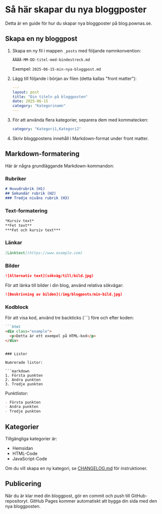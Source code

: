 # Så här skapar du nya bloggposter

Detta är en guide för hur du skapar nya bloggposter på blog.pownas.se.

## Skapa en ny bloggpost

1. Skapa en ny fil i mappen `_posts` med följande namnkonvention:
   ```
   ÅÅÅÅ-MM-DD-titel-med-bindestreck.md
   ```
   
   Exempel: `2025-06-15-min-nya-bloggpost.md`

2. Lägg till följande i början av filen (detta kallas "front matter"):

   ```yaml
   ---
   layout: post
   title: "Din titeln på bloggposten"
   date: 2025-06-15
   category: "Kategorinamn"
   ---
   ```

3. För att använda flera kategorier, separera dem med kommatecken:

   ```yaml
   category: "Kategori1,Kategori2"
   ```

4. Skriv bloggpostens innehåll i Markdown-format under front matter.

## Markdown-formatering

Här är några grundläggande Markdown-kommandon:

### Rubriker

```markdown
# Huvudrubrik (H1)
## Sekundär rubrik (H2)
### Tredje nivåns rubrik (H3)
```

### Text-formatering

```markdown
*Kursiv text*
**Fet text**
***Fet och kursiv text***
```

### Länkar

```markdown
[Länktext](https://www.example.com)
```

### Bilder

```markdown
![Alternativ text](sökväg/till/bild.jpg)
```

För att länka till bilder i din blog, använd relativa sökvägar:

```markdown
![Beskrivning av bilden](/img/blogposts/min-bild.jpg)
```

### Kodblock

För att visa kod, använd tre backticks (```) före och efter koden:

```markdown
```html
<div class="example">
  <p>Detta är ett exempel på HTML-kod</p>
</div>
```
```

### Listor

Numrerade listor:

```markdown
1. Första punkten
2. Andra punkten
3. Tredje punkten
```

Punktlistor:

```markdown
- Första punkten
- Andra punkten
- Tredje punkten
```

## Kategorier

Tillgängliga kategorier är:

- Hemsidan
- HTML-Code
- JavaScript-Code

Om du vill skapa en ny kategori, se [CHANGELOG.md](CHANGELOG.md) för instruktioner.

## Publicering

När du är klar med din bloggpost, gör en commit och push till GitHub-repositoryt. GitHub Pages kommer automatiskt att bygga din sida med den nya bloggposten.
